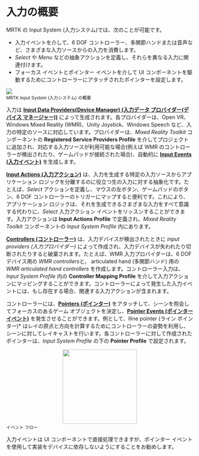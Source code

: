 # 入力の概要

MRTK の Input System (入力システム)では、次のことが可能です。

- 入力イベントを介して、6 DOF コントローラー、多関節ハンドまたは音声など、さまざまな入力ソースからの入力を消費します。
- *Select* や *Menu* などの抽象アクションを定義し、それらを異なる入力に関連付けます。
- フォーカス イベントとポインター イベントを介して UI コンポーネントを駆動するためにコントローラーにアタッチされたポインターを設定します。

<img src="../../Documentation/Images/Input/MRTK_InputSystem.png" style="display:block;margin-left:auto;margin-right:auto;">
<sup>MRTK Input System (入力システム) の概要</sup>

入力は [**Input Data Providers(Device Manager) (入力データ プロバイダー(デバイス マネージャー))**](InputProviders.md) によって生成されます。各プロバイダーは、Open VR、Windows Mixed Reality (WMR)、Unity Joystick、Windows Speech など、入力の特定のソースに対応しています。プロバイダーは、*Mixed Reality Toolkit* コンポーネントの **Registered Service Providers Profile** を介してプロジェクトに追加され、対応する入力ソースが利用可能な場合(例えば WMR のコントローラーが検出されたり、ゲームパッドが接続された場合)、自動的に [**Input Events (入力イベント)**](InputEvents.md) を生成します。

[**Input Actions (入力アクション)**](InputActions.md) は、入力を生成する特定の入力ソースからアプリケーション ロジックを分離するのに役立つ生の入力に対する抽象化です。たとえば、*Select* アクションを定義し、マウスの左ボタン、ゲームパッドのボタン、6 DOF コントローラーのトリガーにマップすると便利です。これにより、アプリケーション ロジックは、それを生成できるさまざまな入力をすべて意識する代わりに、*Select* 入力アクション イベントをリッスンすることができます。入力アクションは **Input Actions Profile** で定義され、*Mixed Reality Toolkit* コンポーネントの *Input System Profile* 内にあります。

[**Controllers (コントローラー)**](Controllers.md) は、入力デバイスが検出されたときに *input providers (入力プロバイダー)* によって作成され、入力デバイスが失われたり切断されたりすると破棄されます。たとえば、WMR 入力プロバイダーは、6 DOF デバイス用の *WMR controllers*と、 articulated hand (多関節ハンド) 用の *WMR articulated hand controllers* を作成します。コントローラー入力は、*Input System Profile* 内の **Controller Mapping Profile** を介して入力アクションにマッピングすることができます。コントローラーによって発生した入力イベントには、もし存在する場合、関連する入力アクションが含まれます。

コントローラーには、[**Pointers (ポインター)**](Pointers.md) をアタッチして、シーンを照会してフォーカスのあるゲーム オブジェクトを決定し、[**Pointer Events (ポインター イベント)**](Pointers.md#pointer-event-interfaces) を発生させることができます。例として、Iline pointer (ライン ポインター)* はレイの原点と方向を計算するためにコントローラーの姿勢を利用し、シーンに対してレイキャストを行います。各コントローラーに対して作成されたポインターは、*Input System Profile* の下の **Pointer Profile** で設定されます。

<img src="../../Documentation/Images/Input/MRTK_Input_EventFlow.png" width="200px" style="display:block;margin-left:auto;margin-right:auto;">
<sup>イベント フロー</sup>

入力イベントは UI コンポーネントで直接処理できますが、ポインター イベントを使用して実装をデバイスに依存しないようにすることをお勧めします。
